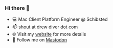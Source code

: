 ### Hi there 👋

- 💻 Mac Client Platform Engineer @ Schibsted
- 📫 shout at drew diver dot com
- 🌐 Visit my [website](https://drewdiver.com) for more details
- 🦣 Follow me on <a rel="me" href="https://social.linux.pizza/@drewdiver">Mastodon</a>
